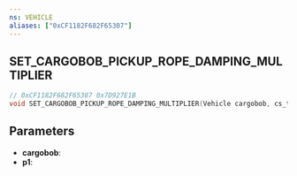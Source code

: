 ```yaml
---
ns: VEHICLE
aliases: ["0xCF1182F682F65307"]
---
```

## SET_CARGOBOB_PICKUP_ROPE_DAMPING_MULTIPLIER

```c
// 0xCF1182F682F65307 0x7D927E1B
void SET_CARGOBOB_PICKUP_ROPE_DAMPING_MULTIPLIER(Vehicle cargobob, cs_type(Player) float p1);
```


## Parameters
* **cargobob**: 
* **p1**: 

